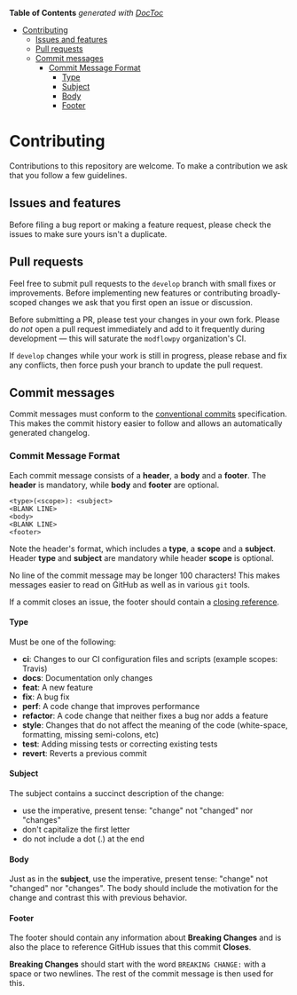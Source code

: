 <!-- START doctoc generated TOC please keep comment here to allow auto update -->
<!-- DON'T EDIT THIS SECTION, INSTEAD RE-RUN doctoc TO UPDATE -->
**Table of Contents**  *generated with [DocToc](https://github.com/thlorenz/doctoc)*

- [Contributing](#contributing)
  - [Issues and features](#issues-and-features)
  - [Pull requests](#pull-requests)
  - [Commit messages](#commit-messages)
    - [Commit Message Format](#commit-message-format)
      - [Type](#type)
      - [Subject](#subject)
      - [Body](#body)
      - [Footer](#footer)

<!-- END doctoc generated TOC please keep comment here to allow auto update -->

# Contributing

Contributions to this repository are welcome. To make a contribution we ask that you follow a few guidelines.

## Issues and features

Before filing a bug report or making a feature request, please check the issues to make sure yours isn't a duplicate.

## Pull requests

Feel free to submit pull requests to the `develop` branch with small fixes or improvements. Before implementing new features or contributing broadly-scoped changes we ask that you first open an issue or discussion.

Before submitting a PR, please test your changes in your own fork. Please do *not* open a pull request immediately and add to it frequently during development &mdash; this will saturate the `modflowpy` organization's CI.

If `develop` changes while your work is still in progress, please rebase and fix any conflicts, then force push your branch to update the pull request.

## Commit messages

Commit messages must conform to the [conventional commits](https://www.conventionalcommits.org/en/v1.0.0/) specification. This makes the commit history easier to follow and allows an automatically generated changelog.

### Commit Message Format

Each commit message consists of a **header**, a **body** and a **footer**. The **header** is mandatory, while **body** and **footer** are optional.

```
<type>(<scope>): <subject>
<BLANK LINE>
<body>
<BLANK LINE>
<footer>
```

Note the header's format, which includes a **type**, a **scope** and a **subject**. Header **type** and **subject** are mandatory while header **scope** is optional.

No line of the commit message may be longer 100 characters! This makes messages easier to read on GitHub as well as in various `git` tools.

If a commit closes an issue, the footer should contain a [closing reference](https://help.github.com/articles/closing-issues-via-commit-messages/).

#### Type

Must be one of the following:

* **ci**: Changes to our CI configuration files and scripts (example scopes: Travis)
* **docs**: Documentation only changes
* **feat**: A new feature
* **fix**: A bug fix
* **perf**: A code change that improves performance
* **refactor**: A code change that neither fixes a bug nor adds a feature
* **style**: Changes that do not affect the meaning of the code (white-space, formatting, missing semi-colons, etc)
* **test**: Adding missing tests or correcting existing tests
* **revert**: Reverts a previous commit

#### Subject

The subject contains a succinct description of the change:

* use the imperative, present tense: "change" not "changed" nor "changes"
* don't capitalize the first letter
* do not include a dot (.) at the end

#### Body

Just as in the **subject**, use the imperative, present tense: "change" not "changed" nor "changes".
The body should include the motivation for the change and contrast this with previous behavior.

#### Footer

The footer should contain any information about **Breaking Changes** and is also the place to reference GitHub issues that this commit **Closes**.

**Breaking Changes** should start with the word `BREAKING CHANGE:` with a space or two newlines. The rest of the commit message is then used for this.